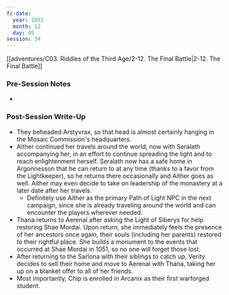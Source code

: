 ```yaml
---
fc-date:
  year: 1051
  month: 12
  day: 05
session: 34
---
```

 [[adventures/C03. Riddles of the Third Age/2-12. The Final Battle|2-12. The Final Battle]]

### Pre-Session Notes

* 

### Post-Session Write-Up

- They beheaded Arstyvrax, so that head is almost certainly hanging in the Mosaic Commission's headquarters.
- Aither continued her travels around the world, now with Seralath accompanying her, in an effort to continue spreading the light and to reach enlightenment herself. Seralath now has a safe home in Argonnesson that he can return to at any time (thanks to a favor from the Lightkeeper), so he returns there occasionally and Aither goes as well. Aither may even decide to take on leadership of the monastery at a later date after her travels.
	- Definitely use Aither as the primary Path of Light NPC in the next campaign, since she is already traveling around the world and can encounter the players wherever needed.
- Thana returns to Aerenal after asking the Light of Siberys for help restoring Shae Mordai. Upon return, she immediately feels the presence of her ancestors once again, their souls (including her parents) restored to their rightful place. She builds a monument to the events that occurred at Shae Mordai in 1051, so no one will forget those lost.
- After returning to the Sarlona with their siblings to catch up, Verity decides to sell their home and move to Aerenal with Thana, taking her up on a blanket offer to all of her friends.
- Most importantly, Chip is enrolled in Arcanix as their first warforged student.
